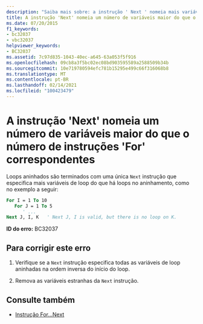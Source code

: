 ```yaml
---
description: "Saiba mais sobre: a instrução ' Next ' nomeia mais variáveis do que as instruções ' for ' correspondentes"
title: A instrução 'Next' nomeia um número de variáveis maior do que o número de instruções 'For' correspondentes
ms.date: 07/20/2015
f1_keywords:
- bc32037
- vbc32037
helpviewer_keywords:
- BC32037
ms.assetid: 7c97d835-1043-40ec-a645-63a053f5f916
ms.openlocfilehash: 09cb8a3f5bc02ec08bd903595589a2588509b34b
ms.sourcegitcommit: 10e719780594efc781b15295e499c66f316068b8
ms.translationtype: MT
ms.contentlocale: pt-BR
ms.lasthandoff: 02/14/2021
ms.locfileid: "100423479"
---
```

# <a name="next-statement-names-more-variables-than-there-are-matching-for-statements"></a>A instrução 'Next' nomeia um número de variáveis maior do que o número de instruções 'For' correspondentes

Loops aninhados são terminados com uma única `Next` instrução que especifica mais variáveis de loop do que há loops no aninhamento, como no exemplo a seguir:  
  
```vb  
For I = 1 To 10  
   For J = 1 To 5  
      ' ...  
Next J, I, K   ' Next J, I is valid, but there is no loop on K.  
```  
  
 **ID do erro:** BC32037  
  
## <a name="to-correct-this-error"></a>Para corrigir este erro  
  
1. Verifique se a `Next` instrução especifica todas as variáveis de loop aninhadas na ordem inversa do início do loop.  
  
2. Remova as variáveis estranhas da `Next` instrução.  
  
## <a name="see-also"></a>Consulte também

- [Instrução For...Next](../language-reference/statements/for-next-statement.md)
